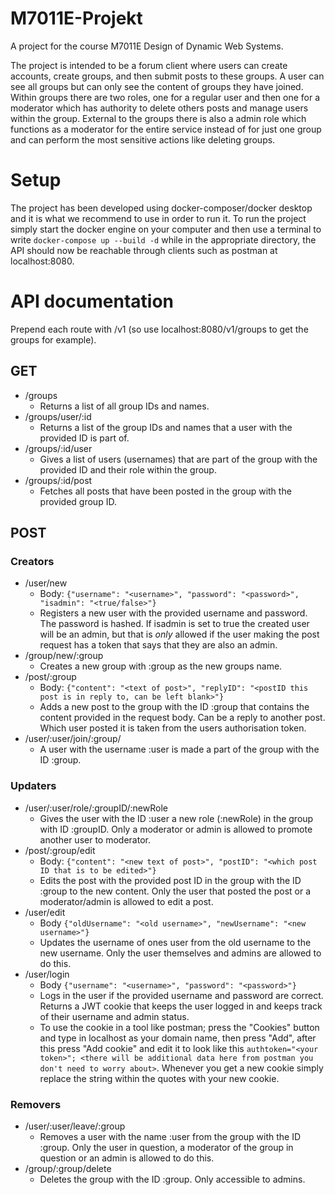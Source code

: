 # M7011E-Projekt
A project for the course M7011E Design of Dynamic Web Systems. 

The project is intended to be a forum client where users can create accounts, create groups, and then submit posts to these groups. A user can see all groups but can only see the content of groups they have joined. Within groups there are two roles, one for a regular user and then one for a moderator which has authority to delete others posts and manage users within the group. External to the groups there is also a admin role which functions as a moderator for the entire service instead of for just one group and can perform the most sensitive actions like deleting groups.

# Setup
The project has been developed using docker-composer/docker desktop and it is what we recommend to use in order to run it.
To run the project simply start the docker engine on your computer and then use a terminal to write `docker-compose up --build -d` while in the appropriate directory, the API should now be reachable through clients such as postman at localhost:8080.

# API documentation

Prepend each route with /v1 (so use localhost:8080/v1/groups to get the groups for example).

## GET

- /groups
    - Returns a list of all group IDs and names.
- /groups/user/:id 
    - Returns a list of the group IDs and names that a user with the provided ID is part of.
- /groups/:id/user
    - Gives a list of users (usernames) that are part of the group with the provided ID and their role within the group.
- /groups/:id/post
    - Fetches all posts that have been posted in the group with the provided group ID.


## POST

### Creators

- /user/new
    - Body: `{"username": "<username>", "password": "<password>", "isadmin": "<true/false>"}`
    - Registers a new user with the provided username and password. The password is hashed. If isadmin is set to true the created user will be an admin, but that is *only* allowed if the user making the post request has a token that says that they are also an admin.
- /group/new/:group
    - Creates a new group with :group as the new groups name.
- /post/:group
    - Body: `{"content": "<text of post>", "replyID": "<postID this post is in reply to, can be left blank>"}`
    - Adds a new post to the group with the ID :group that contains the content provided in the request body. Can be a reply to another post. Which user posted it is taken from the users authorisation token.
- /user/:user/join/:group/
    - A user with the username :user is made a part of the group with the ID :group.

### Updaters

- /user/:user/role/:groupID/:newRole
    - Gives the user with the ID :user a new role (:newRole) in the group with ID :groupID. Only a moderator or admin is allowed to promote another user to moderator.
- /post/:group/edit
    - Body: `{"content": "<new text of post>", "postID": "<which post ID that is to be edited>"}`
    - Edits the post with the provided post ID in the group with the ID :group to the new content. Only the user that posted the post or a moderator/admin is allowed to edit a post.
- /user/edit
    - Body `{"oldUsername": "<old username>", "newUsername": "<new username>"}`
    - Updates the username of ones user from the old username to the new username. Only the user themselves and admins are allowed to do this.
- /user/login
    - Body `{"username": "<username>", "password": "<password>"}`
    - Logs in the user if the provided username and password are correct. Returns a JWT cookie that keeps the user logged in and keeps track of their username and admin status.
    - To use the cookie in a tool like postman; press the "Cookies" button and type in localhost as your domain name, then press "Add", after this press "Add cookie" and edit it to look like this `authtoken="<your token>"; <there will be additional data here from postman you don't need to worry about>`. Whenever you get a new cookie simply replace the string within the quotes with your new cookie.

### Removers

- /user/:user/leave/:group
    - Removes a user with the name :user from the group with the ID :group. Only the user in question, a moderator of the group in question or an admin is allowed to do this.    
- /group/:group/delete
    - Deletes the group with the ID :group. Only accessible to admins.


